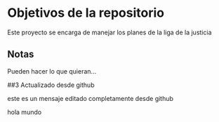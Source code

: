 # Objetivos de la repositorio

Este proyecto se encarga de manejar los planes de la liga de la justicia


## Notas
Pueden hacer lo que quieran...

##3 Actualizado desde github

este es un mensaje editado completamente desde github

hola mundo

